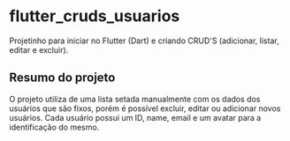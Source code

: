 # flutter_cruds_usuarios

Projetinho para iniciar no Flutter (Dart) e criando CRUD'S (adicionar, listar, editar e excluir). 

## Resumo do projeto

O projeto utiliza de uma lista setada manualmente com os dados dos usuários que são fixos, porém é possível excluir, editar ou adicionar novos usuários. 
Cada usuário possui um ID, name, email e um avatar para a identificação do mesmo.
